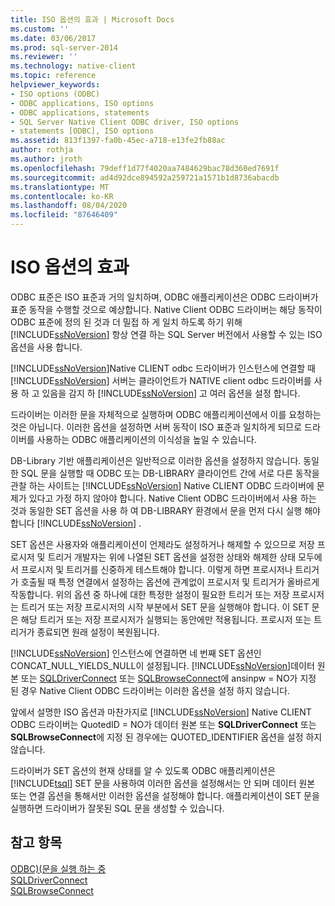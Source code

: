 ```yaml
---
title: ISO 옵션의 효과 | Microsoft Docs
ms.custom: ''
ms.date: 03/06/2017
ms.prod: sql-server-2014
ms.reviewer: ''
ms.technology: native-client
ms.topic: reference
helpviewer_keywords:
- ISO options (ODBC)
- ODBC applications, ISO options
- ODBC applications, statements
- SQL Server Native Client ODBC driver, ISO options
- statements [ODBC], ISO options
ms.assetid: 813f1397-fa0b-45ec-a718-e13fe2fb88ac
author: rothja
ms.author: jroth
ms.openlocfilehash: 79deff1d77f4020aa7484629bac78d360ed7691f
ms.sourcegitcommit: ad4d92dce894592a259721a1571b1d8736abacdb
ms.translationtype: MT
ms.contentlocale: ko-KR
ms.lasthandoff: 08/04/2020
ms.locfileid: "87646409"
---
```

# <a name="effects-of-iso-options"></a>ISO 옵션의 효과
  ODBC 표준은 ISO 표준과 거의 일치하며, ODBC 애플리케이션은 ODBC 드라이버가 표준 동작을 수행할 것으로 예상합니다. Native Client ODBC 드라이버는 해당 동작이 ODBC 표준에 정의 된 것과 더 밀접 하 게 일치 하도록 하기 위해 [!INCLUDE[ssNoVersion](../../../includes/ssnoversion-md.md)] 항상 연결 하는 SQL Server 버전에서 사용할 수 있는 ISO 옵션을 사용 합니다.  
  
 [!INCLUDE[ssNoVersion](../../../includes/ssnoversion-md.md)]Native CLIENT odbc 드라이버가 인스턴스에 연결할 때 [!INCLUDE[ssNoVersion](../../../includes/ssnoversion-md.md)] 서버는 클라이언트가 NATIVE client odbc 드라이버를 사용 하 고 있음을 감지 하 [!INCLUDE[ssNoVersion](../../../includes/ssnoversion-md.md)] 고 여러 옵션을 설정 합니다.  
  
 드라이버는 이러한 문을 자체적으로 실행하며 ODBC 애플리케이션에서 이를 요청하는 것은 아닙니다. 이러한 옵션을 설정하면 서버 동작이 ISO 표준과 일치하게 되므로 드라이버를 사용하는 ODBC 애플리케이션의 이식성을 높일 수 있습니다.  
  
 DB-Library 기반 애플리케이션은 일반적으로 이러한 옵션을 설정하지 않습니다. 동일한 SQL 문을 실행할 때 ODBC 또는 DB-LIBRARY 클라이언트 간에 서로 다른 동작을 관찰 하는 사이트는 [!INCLUDE[ssNoVersion](../../../includes/ssnoversion-md.md)] Native CLIENT ODBC 드라이버에 문제가 있다고 가정 하지 않아야 합니다. Native Client ODBC 드라이버에서 사용 하는 것과 동일한 SET 옵션을 사용 하 여 DB-LIBRARY 환경에서 문을 먼저 다시 실행 해야 합니다 [!INCLUDE[ssNoVersion](../../../includes/ssnoversion-md.md)] .  
  
 SET 옵션은 사용자와 애플리케이션이 언제라도 설정하거나 해제할 수 있으므로 저장 프로시저 및 트리거 개발자는 위에 나열된 SET 옵션을 설정한 상태와 해제한 상태 모두에서 프로시저 및 트리거를 신중하게 테스트해야 합니다. 이렇게 하면 프로시저나 트리거가 호출될 때 특정 연결에서 설정하는 옵션에 관계없이 프로시저 및 트리거가 올바르게 작동합니다. 위의 옵션 중 하나에 대한 특정한 설정이 필요한 트리거 또는 저장 프로시저는 트리거 또는 저장 프로시저의 시작 부분에서 SET 문을 실행해야 합니다. 이 SET 문은 해당 트리거 또는 저장 프로시저가 실행되는 동안에만 적용됩니다. 프로시저 또는 트리거가 종료되면 원래 설정이 복원됩니다.  
  
 [!INCLUDE[ssNoVersion](../../../includes/ssnoversion-md.md)] 인스턴스에 연결하면 네 번째 SET 옵션인 CONCAT_NULL_YIELDS_NULL이 설정됩니다. [!INCLUDE[ssNoVersion](../../../includes/ssnoversion-md.md)]데이터 원본 또는 [SQLDriverConnect](../../native-client-odbc-api/sqldriverconnect.md) 또는 [SQLBrowseConnect](../../native-client-odbc-api/sqlbrowseconnect.md)에 ansinpw = NO가 지정 된 경우 Native Client ODBC 드라이버는 이러한 옵션을 설정 하지 않습니다.  
  
 앞에서 설명한 ISO 옵션과 마찬가지로 [!INCLUDE[ssNoVersion](../../../includes/ssnoversion-md.md)] Native CLIENT ODBC 드라이버는 QuotedID = NO가 데이터 원본 또는 **SQLDriverConnect** 또는 **SQLBrowseConnect**에 지정 된 경우에는 QUOTED_IDENTIFIER 옵션을 설정 하지 않습니다.  
  
 드라이버가 SET 옵션의 현재 상태를 알 수 있도록 ODBC 애플리케이션은 [!INCLUDE[tsql](../../../includes/tsql-md.md)] SET 문을 사용하여 이러한 옵션을 설정해서는 안 되며 데이터 원본 또는 연결 옵션을 통해서만 이러한 옵션을 설정해야 합니다. 애플리케이션이 SET 문을 실행하면 드라이버가 잘못된 SQL 문을 생성할 수 있습니다.  
  
## <a name="see-also"></a>참고 항목  
 [ODBC&#41;&#40;문을 실행 하는 중](executing-statements-odbc.md)   
 [SQLDriverConnect](../../native-client-odbc-api/sqldriverconnect.md)   
 [SQLBrowseConnect](../../native-client-odbc-api/sqlbrowseconnect.md)  
  
  
